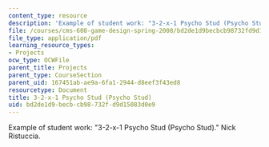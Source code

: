 ```yaml
---
content_type: resource
description: 'Example of student work: "3-2-x-1 Psycho Stud (Psycho Stud)." Nick Ristuccia.'
file: /courses/cms-608-game-design-spring-2008/bd2de1d9becbcb98732fd9d15083d0e9_ristuccia2.pdf
file_type: application/pdf
learning_resource_types:
- Projects
ocw_type: OCWFile
parent_title: Projects
parent_type: CourseSection
parent_uid: 167451ab-ae9a-6fa1-2944-d8eef3f43ed8
resourcetype: Document
title: 3-2-x-1 Psycho Stud (Psycho Stud)
uid: bd2de1d9-becb-cb98-732f-d9d15083d0e9
---
```

Example of student work: "3-2-x-1 Psycho Stud (Psycho Stud)." Nick Ristuccia.

